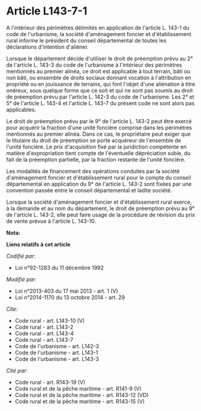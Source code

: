 # Article L143-7-1

A l'intérieur des périmètres délimités en application de l'article L. 143-1 du code de l'urbanisme, la société d'aménagement
foncier et d'établissement rural informe le président du conseil départemental de toutes les déclarations d'intention
d'aliéner. 

Lorsque le département décide d'utiliser le droit de préemption prévu au 2° de l'article L. 143-3 du code de l'urbanisme à
l'intérieur des périmètres mentionnés au premier alinéa, ce droit est applicable à tout terrain, bâti ou non bâti, ou
ensemble de droits sociaux donnant vocation à l'attribution en propriété ou en jouissance de terrains, qui font l'objet d'une
aliénation à titre onéreux, sous quelque forme que ce soit et qui ne sont pas soumis au droit de préemption prévu par
l'article L. 142-3 du code de l'urbanisme. Les 2° et 5° de l'article L. 143-4 et l'article L. 143-7 du présent code ne sont
alors pas applicables. 

Le droit de préemption prévu par le 9° de l'article L. 143-2 peut être exercé pour acquérir la fraction d'une unité foncière
comprise dans les périmètres mentionnés au premier alinéa. Dans ce cas, le propriétaire peut exiger que le titulaire du droit
de préemption se porte acquéreur de l'ensemble de l'unité foncière. Le prix d'acquisition fixé par la juridiction compétente
en matière d'expropriation tient compte de l'éventuelle dépréciation subie, du fait de la préemption partielle, par la
fraction restante de l'unité foncière. 

Les modalités de financement des opérations conduites par la société d'aménagement foncier et d'établissement rural pour le
compte du conseil départemental en application du 9° de l'article L. 143-2 sont fixées par une convention passée entre le
conseil départemental et ladite société. 

Lorsque la société d'aménagement foncier et d'établissement rural exerce, à la demande et au nom du département, le droit de
préemption prévu au 9° de l'article L. 143-2, elle peut faire usage de la procédure de révision du prix de vente prévue à
l'article L. 143-10.

**Nota:**



**Liens relatifs à cet article**

_Codifié par_:

  - Loi n°92-1283 du 11 décembre 1992

_Modifié par_:

  - Loi n°2013-403 du 17 mai 2013 - art. 1 (V)
  - Loi n°2014-1170 du 13 octobre 2014 - art. 29

_Cite_:

  - Code rural - art. L143-10 (V)
  - Code rural - art. L143-2
  - Code rural - art. L143-4
  - Code rural - art. L143-7
  - Code de l'urbanisme - art. L142-3
  - Code de l'urbanisme - art. L143-1
  - Code de l'urbanisme - art. L143-3

_Cité par_:

  - Code rural - art. R143-19 (V)
  - Code rural et de la pêche maritime - art. R141-9 (V)
  - Code rural et de la pêche maritime - art. R143-12 (VD)
  - Code rural et de la pêche maritime - art. R143-15 (V)
